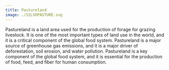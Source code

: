 ```yaml
---
title: Pastureland
image: ./SILVOPASTURE.svg
---
```


Pastureland is a land area used for the production of forage for grazing livestock. It is one of the most important types of land use in the world, and it is a critical component of the global food system. Pastureland is a major source of greenhouse gas emissions, and it is a major driver of deforestation, soil erosion, and water pollution. Pastureland is a key component of the global food system, and it is essential for the production of food, feed, and fiber for human consumption.